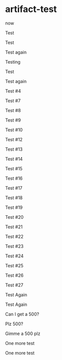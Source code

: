 # artifact-test

now

Test

Test

Test again

Testing

Test

Test again

Test #4

Test #7

Test #8

Test #9

Test #10

Test #12

Test #13

Test #14

Test #15

Test #16

Test #17

Test #18

Test #19

Test #20

Test #21

Test #22

Test #23

Test #24

Test #25

Test #26

Test #27

Test Again

Test Again

Can I get a 500?

Plz 500?

Gimme a 500 plz

One more test

One more test
